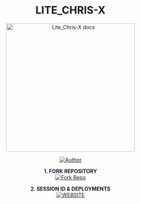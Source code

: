 <h1 align="center">LITE_CHRIS-X</h1>

<p align="center">
  <a href="https://github.com/Chimbiko-xd/Lite_chris-x">
    <img alt="Lite_Chris-X docs" height="350" src="https://i.ibb.co/nqsRcKDB/Xploader5.jpg">
  </a>
</p>
    
</a>
</p>
<p align="center">
<a href="https://github.com/blue-Xploit"><img title="Author" src="https://img.shields.io/badge/Lite_Chris-X-darkblue?style=for-the-badge&logo=whatsapp"></a>
<p/>

<p align="center">
    <strong>1. FORK REPOSITORY</strong>
  <br>
    <a href="https://github.com/Blue-Xploit/Lite_Chris-X/fork" target="_blank">
        <img alt="Fork Repo" src="https://img.shields.io/badge/Fork%20Repo-100000?style=for-the-badge&logo=scan&logoColor=green&labelColor=darkblue&color=darkblue"/>
    </a>
</p>

<p align="center">
    <strong>2. SESSION ID & DEPLOYMENTS</strong>
    <br>
    <a href="https://litechris-xbot.vercel.app/" target="_blank">
        <img alt="WEBSITE" src="https://img.shields.io/badge/Let%27s_Go-100000?style=for-the-badge&logo=scan&logoColor=green&labelColor=darkblue&color=darkblue"/>
    </a>
</p>
